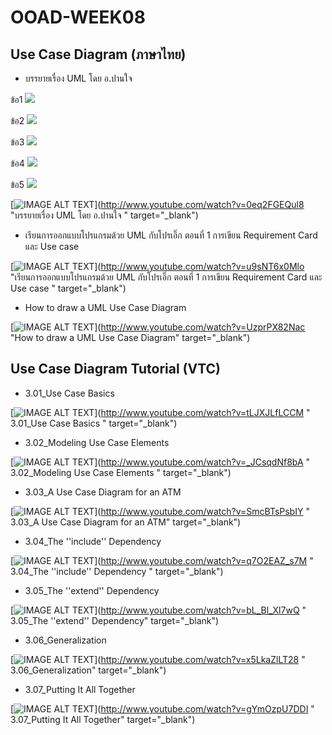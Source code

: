 # OOAD-WEEK08

## Use Case Diagram (ภาษาไทย)
* บรรยายเรื่อง UML โดย อ.ปานใจ  

ข้อ1
![](http://www.plantuml.com/plantuml/img/AydCJItDoonHiD5LI4ciB5RWAa4IoSWlBIf64SdDp2ijIItc0W00)

ข้อ2
![](http://www.plantuml.com/plantuml/img/RT0zRiCm30NWdQSWiXj8NA13XYAICsJiq0iGCb4BZYI7bFkJqqTsKK11ihxluH7WGJD9diCPGKSV9n8Ag7oPEJes8kdxO_1kZAoARLMHDCVU9Oais6uh2FGJIfa-MVsLyNNxPFUzdFJEJnGpbXcMiuyCG2udmS0mLRuvfS2x3PAYmKTfLx6FyB921n0OcpSqUpocvOB_einem2oflKyjs2NjxjCEEcp-ocvWDmBqh5dIRn6xYlcNdgijirekqS2onubKwu81E73io-i1u0O0)

ข้อ3
![](http://www.plantuml.com/plantuml/img/SoWkIImgAStDKU2oSiyfBKcqKj3DIKqhqRLJq2Z8IQpKH18loapF04iKvwIc5Y3Bb1Q0XSipSv55K_BByy3YkPavgPfS3gbvAK2B0000)

ข้อ4
![](http://www.plantuml.com/plantuml/img/SoWkIImgAStDuU9AJ2x9Br88270CK50kIatXIielpKj9BAfKS0m8y74DSFNZuW9BwkhQAG1v2bOAdWePYMMf256mGbpY42sE6ObSN5mEgNafG3i1)

ข้อ5
![](http://www.plantuml.com/plantuml/img/SoWkIImgAStDuU9AJ2x9BrB8JLLGBafDWV8gyqkvk812jdOWfeALGavcTYeNbqDgNWfG3m00)

[![IMAGE ALT TEXT](http://img.youtube.com/vi/0eq2FGEQul8/0.jpg)](http://www.youtube.com/watch?v=0eq2FGEQul8 "บรรยายเรื่อง UML โดย อ.ปานใจ  " target="_blank") 

* เรียนการออกแบบโปรแกรมด้วย UML กับโปรเอิ๊ก ตอนที่ 1 การเขียน Requirement Card และ Use case   

[![IMAGE ALT TEXT](http://img.youtube.com/vi/u9sNT6x0Mlo/0.jpg)](http://www.youtube.com/watch?v=u9sNT6x0Mlo "เรียนการออกแบบโปรแกรมด้วย UML กับโปรเอิ๊ก ตอนที่ 1 การเขียน Requirement Card และ Use case " target="_blank") 

* How to draw a UML Use Case Diagram

[![IMAGE ALT TEXT](http://img.youtube.com/vi/UzprPX82Nac/0.jpg)](http://www.youtube.com/watch?v=UzprPX82Nac "How to draw a UML Use Case Diagram" target="_blank") 

## Use Case Diagram Tutorial (VTC)

* 3.01_Use Case Basics  

[![IMAGE ALT TEXT](http://img.youtube.com/vi/tLJXJLfLCCM/0.jpg)](http://www.youtube.com/watch?v=tLJXJLfLCCM " 3.01_Use Case Basics " target="_blank") 

* 3.02_Modeling Use Case Elements  

[![IMAGE ALT TEXT](http://img.youtube.com/vi/_JCsqdNf8bA/0.jpg)](http://www.youtube.com/watch?v=_JCsqdNf8bA " 3.02_Modeling Use Case Elements " target="_blank") 
 
* 3.03_A Use Case Diagram for an ATM  

[![IMAGE ALT TEXT](http://img.youtube.com/vi/SmcBTsPsbIY/0.jpg)](http://www.youtube.com/watch?v=SmcBTsPsbIY " 3.03_A Use Case Diagram for an ATM" target="_blank") 

 

* 3.04_The ''include'' Dependency  

[![IMAGE ALT TEXT](http://img.youtube.com/vi/q7O2EAZ_s7M/0.jpg)](http://www.youtube.com/watch?v=q7O2EAZ_s7M " 3.04_The ''include'' Dependency " target="_blank") 

 

* 3.05_The ''extend'' Dependency  

[![IMAGE ALT TEXT](http://img.youtube.com/vi/bL_Bl_Xl7wQ/0.jpg)](http://www.youtube.com/watch?v=bL_Bl_Xl7wQ " 3.05_The ''extend'' Dependency" target="_blank") 

 
* 3.06_Generalization  

[![IMAGE ALT TEXT](http://img.youtube.com/vi/x5LkaZlLT28/0.jpg)](http://www.youtube.com/watch?v=x5LkaZlLT28 " 3.06_Generalization" target="_blank") 

 
* 3.07_Putting It All Together  

[![IMAGE ALT TEXT](http://img.youtube.com/vi/gYmOzpU7DDI/0.jpg)](http://www.youtube.com/watch?v=gYmOzpU7DDI " 3.07_Putting It All Together" target="_blank") 
 
